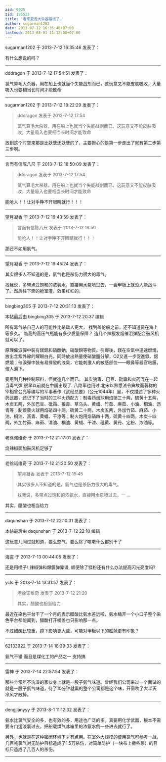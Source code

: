 ```yaml
---
aid: 9025
zid: 195523
title: '看来要走大杀器路线了…'
author: sugarman1202
date: 2013-07-12 16:35:46+07:00
lastmod: 2013-08-01 11:12:00+07:00
---
```


sugarman1202 于 2013-7-12 16:35:46 发表了：

有什么想说的吗？

---------

dddragon 于 2013-7-12 17:54:51 发表了：

氯气算毛大杀器，用在船上也就当个失能战剂而已，这玩意又不能皮肤吸收，大量吸入也要相当长时间才能致命

---------

sugarman1202 于 2013-7-12 18:22:29 发表了：

> dddragon 发表于 2013-7-12 17:54
> 
> 氯气算毛大杀器，用在船上也就当个失能战剂而已，这玩意又不能皮肤吸收，大量吸入也要相当长时间才能致命



放到这个时空来那是比妖孽还妖孽的了，主要担心的是第一步走出了就有第二步第三步啊。

---------

言而有信陈八尺 于 2013-7-12 18:50:09 发表了：

> dddragon 发表于 2013-7-12 17:54
> 
> 氯气算毛大杀器，用在船上也就当个失能战剂而已，这玩意又不能皮肤吸收，大量吸入也要相当长时间才能致命



能呛人！！让对手睁不开眼睛就行！！！

---------

望月凝香 于 2013-7-12 19:43:59 发表了：

> 言而有信陈八尺 发表于 2013-7-12 18:50
> 
> 能呛人！！让对手睁不开眼睛就行！！！



那还不如用氨气。

---------

望月凝香 于 2013-7-12 19:45:24 发表了：

其实很多人不知道的是，氨气也是杀伤力很大的毒气。

找我说，多带点过饱和的浓氨水，直接用水泵喷过去，一会甲板上就没人能战斗了。然后往下面的舱室灌，效果杠杠的。

---------

bingbing305 于 2013-7-12 20:31:13 发表了：

本帖最后由 bingbing305 于 2013-7-12 20:37 编辑 

所有毒气杀自己人的可能性比杀敌人更大， 找到盖伦船之前，还不知道要在海上等多久。 临高的高压气瓶能有多少质量保障？ 造几个辣椒发烟催泪弹配合鼓风机就可以了。 

原理催淚彈中裝有鎂鋁和硝酸鈉，硝酸鋇等物質。引爆後，鎂在空氣中迅速燃燒，放出含紫外線的耀眼白光，同時放出熱量使硝酸鹽分解，O2又進一步促進鎂、鋁燃燒；催淚彈中裝有易揮發的液臭，它能刺激人的敏感部位——眼鼻等器官粘膜，催人淚下。 

要用到几种控制原料，但就造几个而已。 其实狼毒、巴豆、砒霜和火药混在一起当毒气弹,很早以前就在中国出现了. 八路军也用过.北宋以熟悉法令典故而著称的宰相曾公亮等编写的军事著作《武经总要》（公元1044年）里，不仅描述了多种火药武器，还记下了当时的三种火药配方：制毒药烟球用焰硝三十两，硫黄十五两，木炭五两，外加巴豆、砒霜、狼毒、草乌头、黄蜡、竹茹、麻茹、小油、桐油、沥青等；制蒺藜火球用焰硝四十两，硫黄二十两，木炭五两，外加竹茹、麻茹、小油、桐油、沥青、黄蜡、干漆等；制火炮用焰硝四十两，硫黄十四两，木炭十四两，外加竹茹、麻茹、清油、桐油、黄蜡、干漆、砒黄、黄丹、定粉、浓油等。

---------

老徐诺维奇 于 2013-7-12 21:17:01 发表了：

烧辣椒面加鼓风机足够了

---------

老徐诺维奇 于 2013-7-12 21:20:50 发表了：

> 望月凝香 发表于 2013-7-12 19:45
> 
> 其实很多人不知道的是，氨气也是杀伤力很大的毒气。
> 
> 找我说，多带点过饱和的浓氨水，直接用水泵喷过去，一 ...



其实，醋酸也相当给力

---------

daqunshan 于 2013-7-12 22:10:31 发表了：

本帖最后由 daqunshan 于 2013-7-12 22:10 编辑 

这玩意儿闻过就知道，要么憋气，要么除了咳嗽什么都别干了

---------

海盗 于 2013-7-13 00:44:05 发表了：

还是用喷子\ 辣椒弹和爆震弹靠谱, 顺便除了镁粉还有什么办法提高闪光亮度吗?

---------

ycls 于 2013-7-14 13:31:57 发表了：

> 老徐诺维奇 发表于 2013-7-12 21:20
> 
> 其实，醋酸也相当给力



最近在染色平台干了一个月的表示醋酸比氨水差远啦，氨水桶开一个小口子整个染色平台都能闻到，醋酸打开桶盖也只影响那一点。

不过醋酸比较重，蹲下影响更大些，可能对甲板以下的船舱更有印象？

---------

62133922 于 2013-7-14 18:39:33 发表了：

氨气不错 而且是煤化工的产品之一 支持搞

---------

雷神 于 2013-7-14 22:57:54 发表了：

那些个常年不洗澡的家伙身上就是一股子氨气味道。曾经我们公司来过一个面试的就是一股子氨气味道，待了10分钟就熏的整个公司都是这个味，开窗吹了大半天冷风才散掉。

---------

dengjianyyy 于 2013-8-1 11:12:32 发表了：

氨水比氯气安全的多，也有效的多，用途也广泛的多。真要用化学武器，根本不需要专门运液氯过去，把船载煤气冰箱里的浓氨水倒一些进去就行了。

另外，也就是在这种密闭环境下才有点用。在室外大规模的使用氯气可参考一战，几百吨氯气对无防护目标造成了1.5万杀伤，对简单防护（一块布上撒些尿）的目标只造成了几百人的杀伤。

---------

